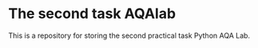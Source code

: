 # The second task AQAlab

This is a repository for storing the second practical task Python AQA Lab.
